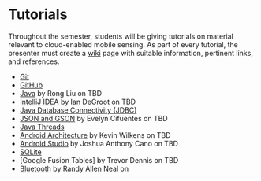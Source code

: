 Tutorials
=========

Throughout the semester, students will be giving tutorials on material relevant to cloud-enabled mobile sensing.
As part of every tutorial, the presenter must create a [wiki](https://github.com/CourseReps/ECEN489-Spring2015/wiki) page with suitable information, pertinent links, and references.

* [Git](https://github.com/CourseReps/ECEN489-Spring2015/wiki/git)  
* [GitHub](https://github.com/CourseReps/ECEN489-Spring2015/wiki/github)
* [Java](https://github.com/CourseReps/ECEN489-Spring2015/wiki/java) by Rong Liu on TBD
* [IntelliJ IDEA](https://github.com/CourseReps/ECEN489-Spring2015/wiki/intellij) by Ian DeGroot on TBD
* [Java Database Connectivity (JDBC)](https://github.com/CourseReps/ECEN489-Spring2015/wiki/jdbc)
* [JSON and GSON](https://github.com/CourseReps/ECEN489-Spring2015/wiki/json) by Evelyn Cifuentes on TBD
* [Java Threads](https://github.com/CourseReps/ECEN489-Spring2015/wiki/threads)
* [Android Architecture](https://github.com/CourseReps/ECEN489-Spring2015/wiki/android) by Kevin Wilkens on TBD
* [Android Studio](https://github.com/CourseReps/ECEN489-Spring2015/wiki/androidstudio) by Joshua Anthony Cano on TBD
* [SQLite](https://github.com/CourseReps/ECEN489-Spring2015/wiki/sqlite)
* [Google Fusion Tables] by Trevor Dennis on TBD
* [Bluetooth](https://github.com/CourseReps/ECEN489-Spring2015/wiki/bluetooth) by Randy Allen Neal on 
